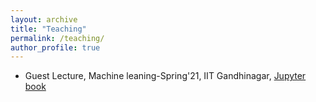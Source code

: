 ```yaml
---
layout: archive
title: "Teaching"
permalink: /teaching/
author_profile: true
---
```


* Guest Lecture, Machine leaning-Spring'21, IIT Gandhinagar, [Jupyter book](https://explain-ml.github.io/explain-ml-book/notebooks/2021-March-23-bayesian-ml.html)
